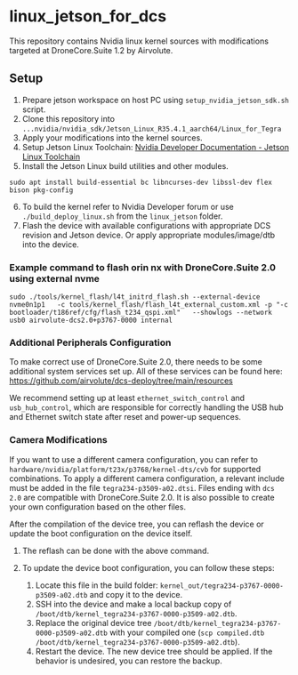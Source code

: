 # linux_jetson_for_dcs
This repository contains Nvidia linux kernel sources with modifications targeted at DroneCore.Suite 1.2 by Airvolute.
## Setup
1. Prepare jetson workspace on host PC using `setup_nvidia_jetson_sdk.sh` script.
2. Clone this repository into `...nvidia/nvidia_sdk/Jetson_Linux_R35.4.1_aarch64/Linux_for_Tegra`
3. Apply your modifications into the kernel sources.
4. Setup Jetson Linux Toolchain: [Nvidia Developer Documentation - Jetson Linux Toolchain](https://docs.nvidia.com/jetson/archives/r35.4.1/DeveloperGuide/text/AT/JetsonLinuxToolchain.html)
5. Install the Jetson Linux build utilities and other modules. 
```
sudo apt install build-essential bc libncurses-dev libssl-dev flex bison pkg-config
```
6. To build the kernel refer to Nvidia Developer forum or use `./build_deploy_linux.sh` from the `linux_jetson` folder.
7. Flash the device with available configurations with appropriate DCS revision and Jetson device. Or apply appropriate modules/image/dtb into the device.

### Example command to flash orin nx with DroneCore.Suite 2.0 using external nvme
`sudo ./tools/kernel_flash/l4t_initrd_flash.sh --external-device nvme0n1p1   -c tools/kernel_flash/flash_l4t_external_custom.xml -p "-c bootloader/t186ref/cfg/flash_t234_qspi.xml"   --showlogs --network usb0 airvolute-dcs2.0+p3767-0000 internal`

### Additional Peripherals Configuration

To make correct use of DroneCore.Suite 2.0, there needs to be some additional system services set up. All of these services can be found here: https://github.com/airvolute/dcs-deploy/tree/main/resources

We recommend setting up at least `ethernet_switch_control` and `usb_hub_control`, which are responsible for correctly handling the USB hub and Ethernet switch state after reset and power-up sequences.

### Camera Modifications
If you want to use a different camera configuration, you can refer to `hardware/nvidia/platform/t23x/p3768/kernel-dts/cvb` for supported combinations. To apply a different camera configuration, a relevant include must be added in the file `tegra234-p3509-a02.dtsi`. Files ending with `dcs 2.0` are compatible with DroneCore.Suite 2.0. It is also possible to create your own configuration based on the other files.

After the compilation of the device tree, you can reflash the device or update the boot configuration on the device itself.

1. The reflash can be done with the above command.

2. To update the device boot configuration, you can follow these steps:
    1. Locate this file in the build folder: `kernel_out/tegra234-p3767-0000-p3509-a02.dtb` and copy it to the device.
    2. SSH into the device and make a local backup copy of `/boot/dtb/kernel_tegra234-p3767-0000-p3509-a02.dtb`.
    3. Replace the original device tree `/boot/dtb/kernel_tegra234-p3767-0000-p3509-a02.dtb` with your compiled one (`scp compiled.dtb /boot/dtb/kernel_tegra234-p3767-0000-p3509-a02.dtb`).
    4. Restart the device. The new device tree should be applied. If the behavior is undesired, you can restore the backup.
